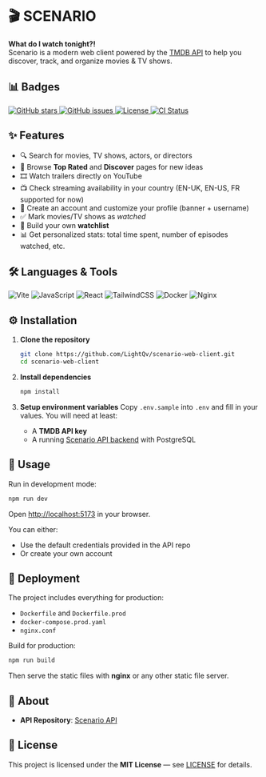 # 🎬 SCENARIO

**What do I watch tonight?!**  
Scenario is a modern web client powered by the [TMDB API](https://www.themoviedb.org/documentation/api) to help you discover, track, and organize movies & TV shows.

## 📊 Badges

<p align="left">
  <a href="https://github.com/LightQv/scenario-web-client/stargazers">
    <img src="https://img.shields.io/github/stars/LightQv/scenario-web-client?style=for-the-badge&logo=github" alt="GitHub stars"/>
  </a>
  <a href="https://github.com/LightQv/scenario-web-client/issues">
    <img src="https://img.shields.io/github/issues/LightQv/scenario-web-client?style=for-the-badge&logo=github" alt="GitHub issues"/>
  </a>
  <a href="https://github.com/LightQv/scenario-web-client/blob/main/LICENSE">
    <img src="https://img.shields.io/github/license/LightQv/scenario-web-client?style=for-the-badge" alt="License"/>
  </a>
  <a href="https://github.com/LightQv/scenario-web-client/actions">
    <img src="https://img.shields.io/github/actions/workflow/status/LightQv/scenario-web-client/.github/workflows/prod-web-client-docker.yaml?style=for-the-badge&logo=github" alt="CI Status"/>
  </a>
</p>

## ✨ Features

- 🔍 Search for movies, TV shows, actors, or directors
- 🌟 Browse **Top Rated** and **Discover** pages for new ideas
- 🎞️ Watch trailers directly on YouTube
- 📺 Check streaming availability in your country (EN-UK, EN-US, FR supported for now)
- 👤 Create an account and customize your profile (banner + username)
- ✅ Mark movies/TV shows as _watched_
- 📂 Build your own **watchlist**
- 📊 Get personalized stats: total time spent, number of episodes watched, etc.

## 🛠️ Languages & Tools

![Vite](https://img.shields.io/badge/Vite-%236646FF.svg?style=for-the-badge&logo=vite&logoColor=white)
![JavaScript](https://img.shields.io/badge/javascript-%23323330.svg?style=for-the-badge&logo=javascript&logoColor=%23F7DF1E)
![React](https://img.shields.io/badge/react-%2320232a.svg?style=for-the-badge&logo=react&logoColor=%2361DAFB)
![TailwindCSS](https://img.shields.io/badge/tailwindcss-%2338B2AC.svg?style=for-the-badge&logo=tailwind-css&logoColor=white)
![Docker](https://img.shields.io/badge/Docker-%232496ED.svg?style=for-the-badge&logo=docker&logoColor=white)
![Nginx](https://img.shields.io/badge/Nginx-%2325C65B.svg?style=for-the-badge&logo=nginx&logoColor=white)

## ⚙️ Installation

1. **Clone the repository**

   ```bash
   git clone https://github.com/LightQv/scenario-web-client.git
   cd scenario-web-client

   ```

2. **Install dependencies**

   ```bash
   npm install
   ```

3. **Setup environment variables**
   Copy `.env.sample` into `.env` and fill in your values.
   You will need at least:

   - A **TMDB API key**
   - A running [Scenario API backend](https://github.com/LightQv/scenario-api) with PostgreSQL

## 🚀 Usage

Run in development mode:

```bash
npm run dev
```

Open [http://localhost:5173](http://localhost:5173) in your browser.

You can either:

- Use the default credentials provided in the API repo
- Or create your own account

## 🐳 Deployment

The project includes everything for production:

- `Dockerfile` and `Dockerfile.prod`
- `docker-compose.prod.yaml`
- `nginx.conf`

Build for production:

```bash
npm run build
```

Then serve the static files with **nginx** or any other static file server.

## 🔗 About

- **API Repository**: [Scenario API](https://github.com/LightQv/scenario-api)

## 📜 License

This project is licensed under the **MIT License** — see [LICENSE](LICENSE) for details.

